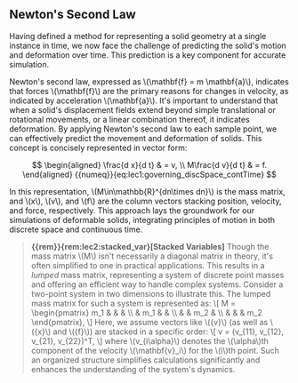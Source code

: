## Newton's Second Law

Having defined a method for representing a solid geometry at a single instance in time, we now face the challenge of predicting the solid's motion and deformation over time. This prediction is a key component for accurate simulation.

Newton's second law, expressed as \\(\mathbf{f} = m \mathbf{a}\\), indicates that forces \\(\mathbf{f}\\) are the primary reasons for changes in velocity, as indicated by acceleration \\(\mathbf{a}\\). It's important to understand that when a solid's displacement fields extend beyond simple translational or rotational movements, or a linear combination thereof, it indicates deformation. By applying Newton's second law to each sample point, we can effectively predict the movement and deformation of solids. This concept is concisely represented in vector form:

$$
    \begin{aligned}
    \frac{d x}{d t} & = v, \\
    M\frac{d v}{d t} & = f. 
    \end{aligned}
    {{numeq}}{eq:lec1:governing_discSpace_contTime}
$$

In this representation, \\(M\in\mathbb{R}^{dn\times dn}\\) is the mass matrix, and \\(x\\), \\(v\\), and \\(f\\) are the column vectors stacking position, velocity, and force, respectively. This approach lays the groundwork for our simulations of deformable solids, integrating principles of motion in both discrete space and continuous time.

> **{{rem}}{rem:lec2:stacked_var}[Stacked Variables]** Though the mass matrix \\(M\\) isn't necessarily a diagonal matrix in theory, it's often simplified to one in practical applications. This results in a _lumped_ mass matrix, representing a system of discrete point masses and offering an efficient way to handle complex systems.
Consider a two-point system in two dimensions to illustrate this. The lumped mass matrix for such a system is represented as:
\\[
M = \begin{pmatrix}
m_1 &    &    &   \\\\
    & m_1 &    &   \\\\
    &    & m_2 &   \\\\
    &    &    & m_2
\end{pmatrix},
\\]
Here, we assume vectors like \\({v}\\) (as well as \\({x}\\) and \\({f}\\)) are stacked in a specific order:
\\[
v = (v_{11}, v_{12}, v_{21}, v_{22})^T,
\\]
where \\(v_{i\alpha}\\) denotes the \\(\alpha\\)th component of the velocity \\(\mathbf{v}_i\\) for the \\(i\\)th point. Such an organized structure simplifies calculations significantly and enhances the understanding of the system's dynamics.


